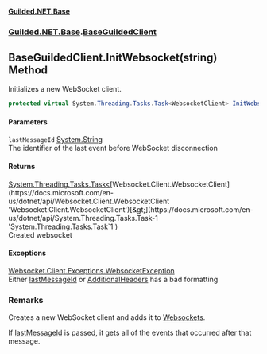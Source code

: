 
#### [Guilded.NET.Base](index 'index')
### [Guilded.NET.Base](index#Guilded_NET_Base 'Guilded.NET.Base').[BaseGuildedClient](BaseGuildedClient 'Guilded.NET.Base.BaseGuildedClient')
## BaseGuildedClient.InitWebsocket(string) Method
Initializes a new WebSocket client.  
```csharp
protected virtual System.Threading.Tasks.Task<WebsocketClient> InitWebsocket(string lastMessageId=null);
```

#### Parameters
<a name='Guilded_NET_Base_BaseGuildedClient_InitWebsocket(string)_lastMessageId'></a>
`lastMessageId` [System.String](https://docs.microsoft.com/en-us/dotnet/api/System.String 'System.String')  
The identifier of the last event before WebSocket disconnection
  

#### Returns
[System.Threading.Tasks.Task&lt;](https://docs.microsoft.com/en-us/dotnet/api/System.Threading.Tasks.Task-1 'System.Threading.Tasks.Task`1')[Websocket.Client.WebsocketClient](https://docs.microsoft.com/en-us/dotnet/api/Websocket.Client.WebsocketClient 'Websocket.Client.WebsocketClient')[&gt;](https://docs.microsoft.com/en-us/dotnet/api/System.Threading.Tasks.Task-1 'System.Threading.Tasks.Task`1')  
Created websocket

#### Exceptions
[Websocket.Client.Exceptions.WebsocketException](https://docs.microsoft.com/en-us/dotnet/api/Websocket.Client.Exceptions.WebsocketException 'Websocket.Client.Exceptions.WebsocketException')  
Either [lastMessageId](BaseGuildedClient_InitWebsocket(string)#Guilded_NET_Base_BaseGuildedClient_InitWebsocket(string)_lastMessageId 'Guilded.NET.Base.BaseGuildedClient.InitWebsocket(string).lastMessageId') or [AdditionalHeaders](BaseGuildedClient_AdditionalHeaders 'Guilded.NET.Base.BaseGuildedClient.AdditionalHeaders') has a bad formatting
### Remarks
Creates a new WebSocket client and adds it to [Websockets](BaseGuildedClient_Websockets 'Guilded.NET.Base.BaseGuildedClient.Websockets').



If [lastMessageId](BaseGuildedClient_InitWebsocket(string)#Guilded_NET_Base_BaseGuildedClient_InitWebsocket(string)_lastMessageId 'Guilded.NET.Base.BaseGuildedClient.InitWebsocket(string).lastMessageId') is passed, it gets all of the events that occurred after that message.
